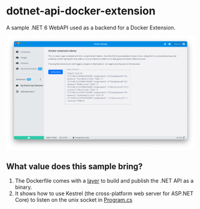 # dotnet-api-docker-extension

A sample .NET 6 WebAPI used as a backend for a Docker Extension.

![extension](docs/images/extension.png)

## What value does this sample bring?

1. The Dockerfile comes with a [layer](Dockerfile#L1-L22) to build and publish the .NET API as a binary.
1. It shows how to use Kestrel (the cross-platform web server for ASP.NET Core) to listen on the unix socket in [Program.cs](vm/MyAPI/Program.cs#L3-L6)
